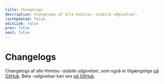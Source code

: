```yaml
---
title: Changelogs
description: Changelogs af alle Himitsu -stabile udgivelser.
lastUpdated: false
editLink: false
prev: false
next: false
---
```


# Changelogs

Changelogs af alle Himitsu -stabile udgivelser, som også er tilgængelige [på GitHub](https://github.com/RepoDevil/Himitsu/releases). Beta -udgivelser kan ses [på GitHub](https://github.com/RepoDevil/TsubakiBuilder/releases).

<ChangelogsList />

